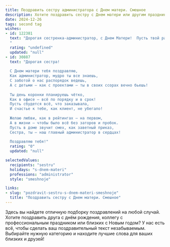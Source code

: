 ```yaml
---
title: Поздравить сестру администратора с Днем матери. Смешное
description: Хотите поздравить сестру с Днем матери или другим праздником? Наш ИИ создаст незабываемое поздравление, а вы обязательно выделитесь среди других.  
date: 2024-12-26
tags: second tag
wishes:
- id: 122381
  text: "Дорогая сестренка-администратор, с Днем Матери!  Пусть твой рабочий день будет таким же гладким, как идеально отутюженная скатерть на праздничном столе, а дети — такими же послушными, как идеально заполненные отчёты!  Желаю тебе моря позитива, океана терпения и хоть капельку свободного времени, чтобы наконец-то насладиться заслуженным отдыхом!  С праздником!
  "
  rating: "undefined"
  updated: "null"
- id: 30887
  text: "Дорогая сестра!
  
  С Днем матери тебя поздравляю,
  Как администратор, мудро ты все знаешь,
  С заботой о нас распорядок ведешь,
  А с детьми – как с проектами – ты в своих ссорах вечно бьешь!
  
  Ты день коронки планируешь чётко,
  Как в офисе – всё по порядку и в срок!
  Пусть сбудется всё, что заказывала,
  И счастье к тебе, как клиент, не убегало!
  
  Желаю любви, как в рейтингах – на первом,
  А в жизни – чтобы было всё без заторов и пробок.
  Пусть в доме звучит смех, как заветный приказ,
  Сестра, ты – наш главный администратор в сердцах!
  
  Поздравляю тебя!"
  rating: "0"
  updated: "null"

selectedValues:
  recipients: "sestru"
  holidays: "s-dnem-materi"
  professions: "administrator"
  style: "smeshnoje"

links:
- slug: "pozdravit-sestru-s-dnem-materi-smeshnoje"
  title: "Поздравить сестру с Днем матери. Смешное"
---
```


Здесь вы найдете отличную подборку поздравлений на любой случай. 
Хотите поздравить друга с днём рождения, коллегу с профессиональным праздником или близких с Новым годом? У нас есть всё, чтобы сделать ваш поздравительный текст незабываемым. Выбирайте нужную категорию и находите лучшие слова для ваших близких и друзей!
